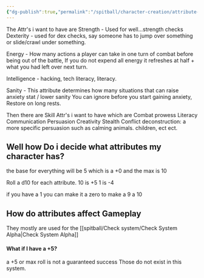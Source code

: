 ```yaml
---
{"dg-publish":true,"permalink":"/spitball/character-creation/attribute-system/"}
---
```


The Attr's i want to have are
Strength - Used for well...strength checks
Dexterity - used for dex checks, say someone has to jump over something or slide/crawl under something.

Energy - How many actions a player can take in one turn of combat before being out of the battle, If you do not expend all energy it refreshes at half + what you had left over next turn.

Intelligence - hacking, tech literacy, literacy.

Sanity - This attribute determines how many situations that can raise anxiety stat / lower sanity  You can ignore before you start gaining anxiety, Restore on long rests.

Then there are Skill Attr's i want to have which are
Combat prowess
Literacy
Communication
Persuasion
Creativity
Stealth
Conflict deconstruction: a more specific persuasion such as calming animals. children, ect ect.


## Well how Do i decide what attributes my character has? 

the base for everything will be 5 which is a +0 and the max is 10

Roll a d10 for each attribute. 10 is +5
1 is -4

 if you have a 1 you can make it a zero to make a 9 a 10


## How do attributes affect Gameplay

They mostly are used for the [[spitball/Check system/Check System Alpha\|Check System Alpha]]

#### What if I have a +5?
 a +5 or max roll is not a guaranteed success Those do not exist in this system.





